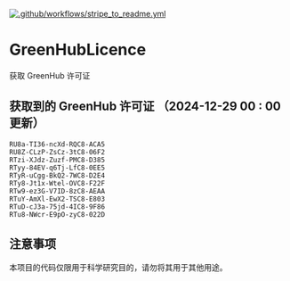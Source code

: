 [![.github/workflows/stripe_to_readme.yml](https://github.com/zjx-kimi/GreenHubLicence/actions/workflows/stripe_to_readme.yml/badge.svg)](https://github.com/zjx-kimi/GreenHubLicence/actions/workflows/stripe_to_readme.yml)
# GreenHubLicence
获取 GreenHub 许可证
## 获取到的 GreenHub 许可证 （2024-12-29 00 : 00 更新）
```
RU8a-TI36-ncXd-RQC8-ACA5
RU8Z-CLzP-ZsCz-3tC8-06F2
RTzi-XJdz-Zuzf-PMC8-D385
RTyy-84EV-q6Tj-LfC8-0EE5
RTyR-uCgg-BkQ2-7WC8-D2E4
RTy8-Jt1x-Wtel-OVC8-F22F
RTw9-ez3G-V7ID-8zC8-AEAA
RTuY-AmXl-EwX2-TSC8-E803
RTuD-cJ3a-75jd-4IC8-9F86
RTu8-NWcr-E9pO-zyC8-022D
```

## 注意事项

本项目的代码仅限用于科学研究目的，请勿将其用于其他用途。

